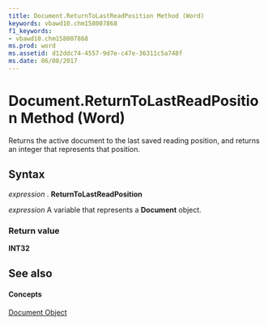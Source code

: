 ```yaml
---
title: Document.ReturnToLastReadPosition Method (Word)
keywords: vbawd10.chm158007868
f1_keywords:
- vbawd10.chm158007868
ms.prod: word
ms.assetid: d12ddc74-4557-9d7e-c47e-36311c5a748f
ms.date: 06/08/2017
---
```



# Document.ReturnToLastReadPosition Method (Word)

Returns the active document to the last saved reading position, and returns an integer that represents that position.


## Syntax

 _expression_ . **ReturnToLastReadPosition**

 _expression_ A variable that represents a **Document** object.


### Return value

 **INT32**


## See also


#### Concepts


[Document Object](Word.Document.md)

